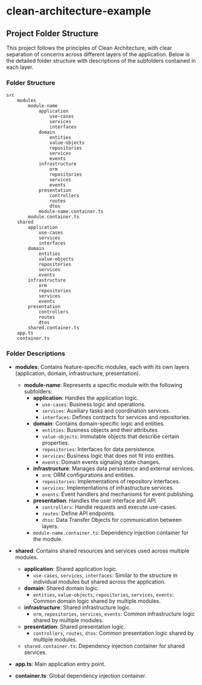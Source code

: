 # clean-architecture-example

## Project Folder Structure

This project follows the principles of Clean Architecture, with clear separation of concerns across different layers of the application. Below is the detailed folder structure with descriptions of the subfolders contained in each layer.

### Folder Structure

```
src
    modules
        module-name
            application
                use-cases
                services
                interfaces
            domain
                entities
                value-objects
                repositories
                services
                events
            infrastructure
                orm
                repositories
                services
                events
            presentation
                controllers
                routes
                dtos
            module-name.container.ts
        module.container.ts
    shared
        application
            use-cases
            services
            interfaces
        domain
            entities
            value-objects
            repositories
            services
            events
        infrastructure
            orm
            repositories
            services
            events
        presentation
            controllers
            routes
            dtos
        shared.container.ts
    app.ts
    container.ts
```

### Folder Descriptions

- **modules**: Contains feature-specific modules, each with its own layers (application, domain, infrastructure, presentation).
  - **module-name**: Represents a specific module with the following subfolders:
    - **application**: Handles the application logic.
      - `use-cases`: Business logic and operations.
      - `services`: Auxiliary tasks and coordination services.
      - `interfaces`: Defines contracts for services and repositories.
    - **domain**: Contains domain-specific logic and entities.
      - `entities`: Business objects and their attributes.
      - `value-objects`: Immutable objects that describe certain properties.
      - `repositories`: Interfaces for data persistence.
      - `services`: Business logic that does not fit into entities.
      - `events`: Domain events signaling state changes.
    - **infrastructure**: Manages data persistence and external services.
      - `orm`: ORM configurations and entities.
      - `repositories`: Implementations of repository interfaces.
      - `services`: Implementations of infrastructure services.
      - `events`: Event handlers and mechanisms for event publishing.
    - **presentation**: Handles the user interface and API.
      - `controllers`: Handle requests and execute use-cases.
      - `routes`: Define API endpoints.
      - `dtos`: Data Transfer Objects for communication between layers.
    - `module-name.container.ts`: Dependency injection container for the module.

- **shared**: Contains shared resources and services used across multiple modules.
  - **application**: Shared application logic.
    - `use-cases`, `services`, `interfaces`: Similar to the structure in individual modules but shared across the application.
  - **domain**: Shared domain logic.
    - `entities`, `value-objects`, `repositories`, `services`, `events`: Common domain logic shared by multiple modules.
  - **infrastructure**: Shared infrastructure logic.
    - `orm`, `repositories`, `services`, `events`: Common infrastructure logic shared by multiple modules.
  - **presentation**: Shared presentation logic.
    - `controllers`, `routes`, `dtos`: Common presentation logic shared by multiple modules.
  - `shared.container.ts`: Dependency injection container for shared services.

- **app.ts**: Main application entry point.
- **container.ts**: Global dependency injection container.
